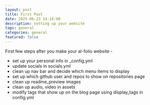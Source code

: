 ```yaml
---
layout: post
title: First Post
date: 2025-06-23 14:24:00
description: setting up your website
tags: general
categories: general
featured: false
---
```


First few steps after you make your al-folio website - 
- set up your personal info in _config.yml
- update socials in socials.yml
- clean up nav bar and decide which menu items to display
- set up which github user and repos to show on repositories page
- clean up readme_preview images
- clean up audio, video in assets
- modify tags that show up on the blog page using display_tags in config.yml
